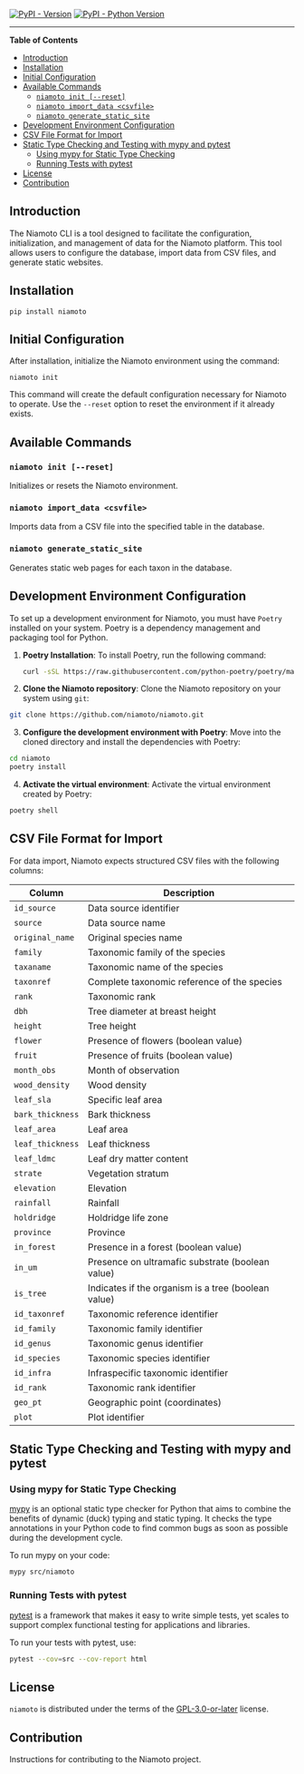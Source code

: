 
[![PyPI - Version](https://img.shields.io/pypi/v/niamoto.svg)](https://pypi.org/project/niamoto)
[![PyPI - Python Version](https://img.shields.io/pypi/pyversions/niamoto.svg)](https://pypi.org/project/niamoto)

-----

**Table of Contents**

- [Introduction](#introduction)
- [Installation](#installation)
- [Initial Configuration](#initial-configuration)
- [Available Commands](#available-commands)
  - [`niamoto init [--reset]`](#niamoto-init---reset)
  - [`niamoto import_data <csvfile>`](#niamoto-import_data-csvfile)
  - [`niamoto generate_static_site`](#niamoto-generate_static_site)
- [Development Environment Configuration](#development-environment-configuration)
- [CSV File Format for Import](#csv-file-format-for-import)
- [Static Type Checking and Testing with mypy and pytest](#static-type-checking-and-testing-with-mypy-and-pytest)
  - [Using mypy for Static Type Checking](#using-mypy-for-static-type-checking)
  - [Running Tests with pytest](#running-tests-with-pytest)
- [License](#license)
- [Contribution](#contribution)

## Introduction

The Niamoto CLI is a tool designed to facilitate the configuration, initialization, and management of data for the Niamoto platform. This tool allows users to configure the database, import data from CSV files, and generate static websites.

## Installation

```console
pip install niamoto
```

## Initial Configuration

After installation, initialize the Niamoto environment using the command:

```
niamoto init
```

This command will create the default configuration necessary for Niamoto to operate. Use the `--reset` option to reset the environment if it already exists.

## Available Commands

### `niamoto init [--reset]`
Initializes or resets the Niamoto environment.

### `niamoto import_data <csvfile>`
Imports data from a CSV file into the specified table in the database.

### `niamoto generate_static_site`
Generates static web pages for each taxon in the database.

## Development Environment Configuration

To set up a development environment for Niamoto, you must have `Poetry` installed on your system. Poetry is a dependency management and packaging tool for Python.

1. **Poetry Installation**:
   To install Poetry, run the following command:
   ```bash
   curl -sSL https://raw.githubusercontent.com/python-poetry/poetry/master/get-poetry.py | python -
   ```


2. **Clone the Niamoto repository**:
  Clone the Niamoto repository on your system using `git`:
  ```bash
  git clone https://github.com/niamoto/niamoto.git
  ```

3. **Configure the development environment with Poetry**:
  Move into the cloned directory and install the dependencies with Poetry:
  ```bash
  cd niamoto
  poetry install
  ```

4. **Activate the virtual environment**:
  Activate the virtual environment created by Poetry:
  ```bash
  poetry shell
  ```

## CSV File Format for Import

For data import, Niamoto expects structured CSV files with the following columns:

| Column          | Description |
|-----------------|-------------|
| `id_source`     | Data source identifier |
| `source`        | Data source name |
| `original_name` | Original species name |
| `family`        | Taxonomic family of the species |
| `taxaname`      | Taxonomic name of the species |
| `taxonref`      | Complete taxonomic reference of the species |
| `rank`          | Taxonomic rank |
| `dbh`           | Tree diameter at breast height |
| `height`        | Tree height |
| `flower`        | Presence of flowers (boolean value) |
| `fruit`         | Presence of fruits (boolean value) |
| `month_obs`     | Month of observation |
| `wood_density`  | Wood density |
| `leaf_sla`      | Specific leaf area |
| `bark_thickness`| Bark thickness |
| `leaf_area`     | Leaf area |
| `leaf_thickness`| Leaf thickness |
| `leaf_ldmc`     | Leaf dry matter content |
| `strate`        | Vegetation stratum |
| `elevation`     | Elevation |
| `rainfall`      | Rainfall |
| `holdridge`     | Holdridge life zone |
| `province`      | Province |
| `in_forest`     | Presence in a forest (boolean value) |
| `in_um`         | Presence on ultramafic substrate (boolean value) |
| `is_tree`       | Indicates if the organism is a tree (boolean value) |
| `id_taxonref`   | Taxonomic reference identifier |
| `id_family`     | Taxonomic family identifier |
| `id_genus`      | Taxonomic genus identifier |
| `id_species`    | Taxonomic species identifier |
| `id_infra`      | Infraspecific taxonomic identifier |
| `id_rank`       | Taxonomic rank identifier |
| `geo_pt`        | Geographic point (coordinates) |
| `plot`          | Plot identifier |


## Static Type Checking and Testing with mypy and pytest

### Using mypy for Static Type Checking

[mypy](http://mypy-lang.org/) is an optional static type checker for Python that aims to combine the benefits of dynamic (duck) typing and static typing. It checks the type annotations in your Python code to find common bugs as soon as possible during the development cycle.

To run mypy on your code:

```bash
mypy src/niamoto
```

### Running Tests with pytest

[pytest](https://docs.pytest.org/) is a framework that makes it easy to write simple tests, yet scales to support complex functional testing for applications and libraries.

To run your tests with pytest, use:

```bash
pytest --cov=src --cov-report html
```


## License

`niamoto` is distributed under the terms of the [GPL-3.0-or-later](https://spdx.org/licenses/GPL-3.0-or-later.html) license.

## Contribution

Instructions for contributing to the Niamoto project.
